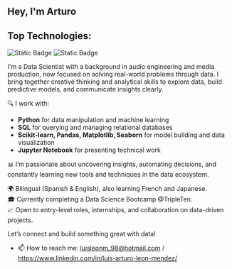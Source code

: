 ## Hey, I'm Arturo

## Top Technologies:

![Static Badge](https://img.shields.io/badge/Python-yellow?style=for-the-badge&logo=python&labelColor=white)
![Static Badge](https://img.shields.io/badge/SQL-blue?style=for-the-badge&logo=postgresql&labelColor=white)


I'm a Data Scientist with a background in audio engineering and media production, now focused on solving real-world problems through data. I bring together creative thinking and analytical skills to explore data, build predictive models, and communicate insights clearly.

🔍 I work with:
- **Python** for data manipulation and machine learning  
- **SQL** for querying and managing relational databases  
- **Scikit-learn, Pandas, Matplotlib, Seaborn** for model building and data visualization  
- **Jupyter Notebook** for presenting technical work  

📊 I’m passionate about uncovering insights, automating decisions, and constantly learning new tools and techniques in the data ecosystem.

🌍 Bilingual (Spanish & English), also learning French and Japanese.  
🎓 Currently completing a Data Science Bootcamp @TripleTen.  
📈 Open to entry-level roles, internships, and collaboration on data-driven projects.

Let’s connect and build something great with data!

- 📫 How to reach me: luisleonm_98@hotmail.com / https://www.linkedin.com/in/luis-arturo-leon-mendez/
